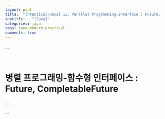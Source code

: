 ```yaml
---
layout: post
title:  "[Practical-Java] 11. Parallel Programming-Interface : Future, CompletableFuture"
subtitle:   "[Java]"
categories: java
tags: java-modern-practical
comments: true
---
```


...

<br>

# 병렬 프로그래밍-함수형 인터페이스 : Future, CompletableFuture

...

...